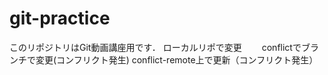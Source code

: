 # git-practice
このリポジトリはGit動画講座用です．
ローカルリポで変更　　
conflictでブランチで変更(コンフリクト発生)
conflict-remote上で更新（コンフリクト発生）

